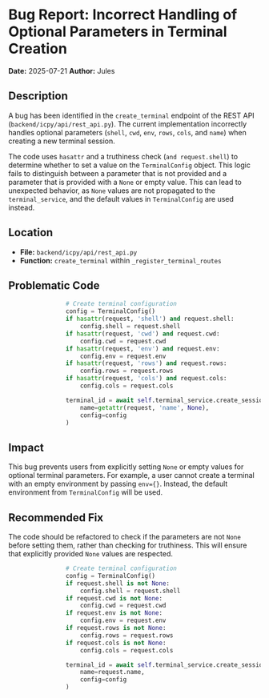 # Bug Report: Incorrect Handling of Optional Parameters in Terminal Creation

**Date:** 2025-07-21
**Author:** Jules

## Description

A bug has been identified in the `create_terminal` endpoint of the REST API (`backend/icpy/api/rest_api.py`). The current implementation incorrectly handles optional parameters (`shell`, `cwd`, `env`, `rows`, `cols`, and `name`) when creating a new terminal session.

The code uses `hasattr` and a truthiness check (`and request.shell`) to determine whether to set a value on the `TerminalConfig` object. This logic fails to distinguish between a parameter that is not provided and a parameter that is provided with a `None` or empty value. This can lead to unexpected behavior, as `None` values are not propagated to the `terminal_service`, and the default values in `TerminalConfig` are used instead.

## Location

- **File:** `backend/icpy/api/rest_api.py`
- **Function:** `create_terminal` within `_register_terminal_routes`

## Problematic Code

```python
                # Create terminal configuration
                config = TerminalConfig()
                if hasattr(request, 'shell') and request.shell:
                    config.shell = request.shell
                if hasattr(request, 'cwd') and request.cwd:
                    config.cwd = request.cwd
                if hasattr(request, 'env') and request.env:
                    config.env = request.env
                if hasattr(request, 'rows') and request.rows:
                    config.rows = request.rows
                if hasattr(request, 'cols') and request.cols:
                    config.cols = request.cols

                terminal_id = await self.terminal_service.create_session(
                    name=getattr(request, 'name', None),
                    config=config
                )
```

## Impact

This bug prevents users from explicitly setting `None` or empty values for optional terminal parameters. For example, a user cannot create a terminal with an empty environment by passing `env={}`. Instead, the default environment from `TerminalConfig` will be used.

## Recommended Fix

The code should be refactored to check if the parameters are not `None` before setting them, rather than checking for truthiness. This will ensure that explicitly provided `None` values are respected.

```python
                # Create terminal configuration
                config = TerminalConfig()
                if request.shell is not None:
                    config.shell = request.shell
                if request.cwd is not None:
                    config.cwd = request.cwd
                if request.env is not None:
                    config.env = request.env
                if request.rows is not None:
                    config.rows = request.rows
                if request.cols is not None:
                    config.cols = request.cols

                terminal_id = await self.terminal_service.create_session(
                    name=request.name,
                    config=config
                )
```
